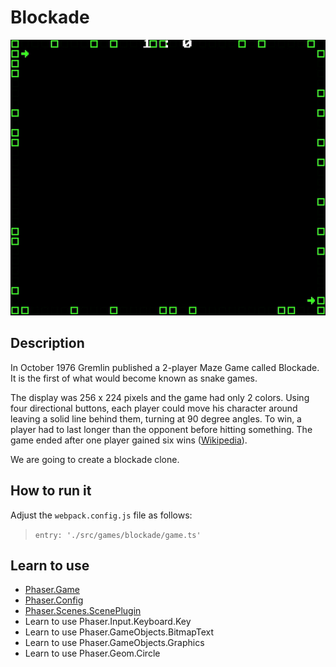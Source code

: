 # Blockade

![Blockade](/assets/games/blockade/README.gif)


## Description

In October 1976 Gremlin published a 2-player Maze Game called Blockade.
It is the first of what would become known as snake games.

The display was 256 x 224 pixels and the game had only 2 colors.
Using four directional buttons, each player could move his character around
leaving a solid line behind them, turning at 90 degree angles. To win, a player
had to last longer than the opponent before hitting something. The game ended
after one player gained six wins ([Wikipedia](https://en.wikipedia.org/wiki/Blockade_(video_game))).

We are going to create a blockade clone.


## How to run it

Adjust the `webpack.config.js` file as follows:
> `entry: './src/games/blockade/game.ts'`


## Learn to use

* [Phaser.Game](https://github.com/digitsensitive/phaser3-typescript/blob/master/cheatsheets/boot/game.md)
* [Phaser.Config](https://github.com/digitsensitive/phaser3-typescript/blob/master/cheatsheets/boot/config.md)
* [Phaser.Scenes.ScenePlugin](https://github.com/digitsensitive/phaser3-typescript/blob/master/cheatsheets/scene/plugins/scene-plugin.md)
* Learn to use Phaser.Input.Keyboard.Key
* Learn to use Phaser.GameObjects.BitmapText
* Learn to use Phaser.GameObjects.Graphics
* Learn to use Phaser.Geom.Circle
